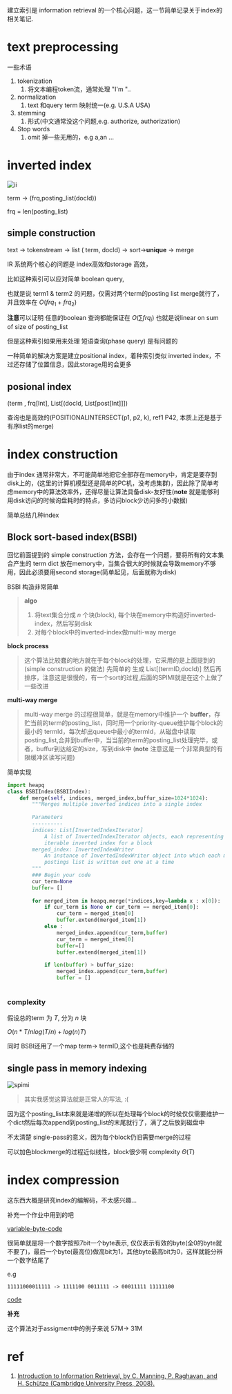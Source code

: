 
建立索引是 information retrieval 的一个核心问题，这一节简单记录关于index的相关笔记.

# text preprocessing 

一些术语
1. tokenization
   1. 将文本编程token流，通常处理 "I'm "..
2. normalization
   1. text 和query term 映射统一(e.g. U.S.A USA)
3. stemming
   1. 形式(中文通常没这个问题,e.g. authorize, authorization)
4. Stop words
   1. omit 掉一些无用的，e.g a,an ...
   
   
# inverted index

![ii](./IIdx.PNG)

term -> (frq,posting_list(docId))

frq = len(posting_list)

## simple construction

text -> tokenstream -> list ( term, docId) -> sort->**unique** -> merge


IR 系统两个核心的问题是 index高效和storage 高效，

比如这种索引可以应对简单 boolean query,

也就是说 term1 & term2 的问题，仅需对两个term的posting list merge就行了，并且效率在 $O(frq_1+frq_2)$

**注意**可以证明 任意的boolean 查询都能保证在 $O(\sum frq_i)$ 也就是说linear on sum of size of posting_list

但是这种索引如果用来处理 短语查询(phase query) 是有问题的

一种简单的解决方案是建立positional index，着种索引类似 inverted index，不过还存储了位置信息，因此storage用的会更多

## posional index

(term , frq[Int], List[(docId, List[post[Int]]])

查询也是高效的(POSITIONALINTERSECT(p1, p2, k), ref1 P42, 本质上还是基于有序list的merge)


# index construction

由于index 通常非常大，不可能简单地把它全部存在memory中，肯定是要存到disk上的，(这里的计算机模型还是简单的PC机，没考虑集群)，因此除了简单考虑memory中的算法效率外，还得尽量让算法具备disk-友好性(**note** 就是能够利用disk访问的时候询盘耗时的特点，多访问block少访问多的小数据)

简单总结几种index

## Block sort-based index(BSBI)

回忆前面提到的 simple construction 方法，会存在一个问题，要将所有的文本集合产生的 term dict 放在memory中，当集合很大的时候就会导致memory不够用，因此必须要用second storage(简单起见，后面就称为disk)

BSBI 构造非常简单

> **algo**
> 1. 将text集合分成 $n$ 个块(block), 每个块在memory中构造好inverted-index，然后写到disk
> 2. 对每个block中的inverted-index做multi-way merge

**block process**

>这个算法比较蠢的地方就在于每个block的处理，它采用的是上面提到的(simple construction 的做法) 先简单的 生成 List[(termID,docId)] 然后再排序，注意这是很慢的，有一个sort的过程,后面的SPIMI就是在这个上做了一些改进

**multi-way merge**
> multi-way merge 的过程很简单，就是在memory中维护一个 **buffer**，存贮当前的term的posting_list，同时用一个priority-queue维护每个block的最小的 termId，每次却出queue中最小的termId，从磁盘中读取posting_list,合并到buffer中，当当前的term的posting_list处理完毕，或者，buffur到达给定的size，写到disk中
> (**note** 注意这是一个非常典型的有限缓冲区读写问题)

简单实现
```py
import heapq
class BSBIIndex(BSBIIndex):
    def merge(self, indices, merged_index,buffur_size=1024*1024):
        """Merges multiple inverted indices into a single index
        
        Parameters
        ----------
        indices: List[InvertedIndexIterator]
            A list of InvertedIndexIterator objects, each representing an
            iterable inverted index for a block
        merged_index: InvertedIndexWriter
            An instance of InvertedIndexWriter object into which each merged 
            postings list is written out one at a time
        """
        ### Begin your code
        cur_term=None
        buffer= []
    
        for merged_item in heapq.merge(*indices,key=lambda x : x[0]):
            if cur_term is None or cur_term == merged_item[0]:
                cur_term = merged_item[0]
                buffer.extend(merged_item[1])
            else :
                merged_index.append(cur_term,buffer)
                cur_term = merged_item[0]
                buffer=[]
                buffer.extend(merged_item[1])
            
            if len(buffer) > buffur_size:
                merged_index.append(cur_term,buffer)
                buffer = []
                
```

### complexity
假设总的term 为 $T$, 分为 $n$ 块

$O(n*T/nlog(T/n) + log(n)T)$

同时 BSBI还用了一个map term-> termID,这个也是耗费存储的

## single pass in memory indexing

![spimi](./SPIMI.PNG)

> 其实我感觉这算法就是正常人的写法, :(

因为这个posting_list本来就是递增的所以在处理每个block的时候仅仅需要维护一个dict然后每次append到posting_list的末尾就行了，满了之后放到磁盘中

不太清楚 single-pass的意义，因为每个block仍旧需要merge的过程

可以加色blockmerge的过程近似线性，block很少啊
complexity $\Theta(T)$

# index compression

这东西大概是研究index的编解码，不太感兴趣...

补充一个作业中用到的吧

[variable-byte-code](https://nlp.stanford.edu/IR-book/html/htmledition/variable-byte-codes-1.html)

很简单就是将一个数字按照7bit一个byte表示, 仅仅表示有效的byte(全0的byte就不要了)，最后一个byte(最高位)做高bit为1，其他byte最高bit为0，这样就能分辨一个数字结尾了

e.g 

```
11111000011111 -> 1111100 0011111 -> 00011111 11111100 
```

[code](../pa1/pa1-skeleton/submission/compressed_postings.py)


**补充**

这个算法对于assigment中的例子来说 57M-> 31M

# ref

1. [Introduction to Information Retrieval, by C. Manning, P. Raghavan, and H. Schütze (Cambridge University Press, 2008).](https://nlp.stanford.edu/IR-book/)